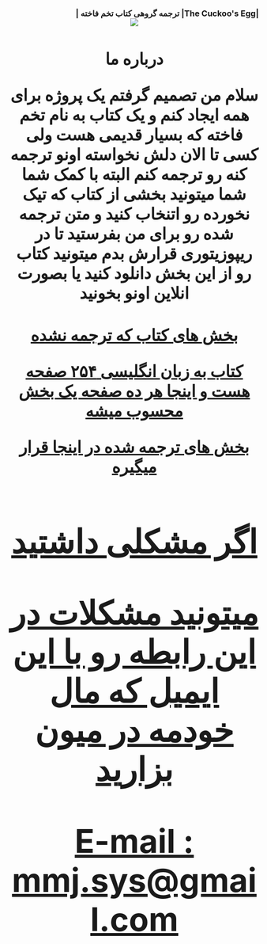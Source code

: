 <h3 dir='rtl'>
|The Cuckoo's Egg| ترجمه گروهی کتاب تخم فاخته |


<center>
<img src="https://pictures.abebooks.com/inventory/md/md30891413793.jpg">


<h1 dir='rtl'>
درباره ما

<p dir='rtl'>
سلام
من تصمیم گرفتم یک پروژه برای همه ایجاد کنم 
و یک کتاب به نام تخم فاخته که بسیار قدیمی هست ولی کسی تا الان دلش نخواسته اونو ترجمه کنه رو ترجمه کنم 
البته با کمک شما 
شما میتونید بخشی از  کتاب که تیک نخورده رو اتنخاب کنید و  متن ترجمه شده رو برای من بفرستید تا در ریپوزیتوری قرارش بدم
میتونید کتاب رو از این بخش دانلود کنید یا بصورت انلاین اونو بخونید<a href= "http://bayrampasamakina.com/tr/pdf_stoll_4_1.pdf">

<h1 dir='rtl'>
 بخش های کتاب که ترجمه نشده

<p dir='rtl'>
کتاب به زبان انگلیسی ۲۵۴ صفحه هست
و اینجا هر ده صفحه یک بخش محسوب میشه

<p dir='rtl'>
بخش های ترجمه شده در اینجا قرار میگیره

<h1 dir='rtl'>
 اگر مشکلی داشتید 

<p dir='rtl'>
میتونید مشکلات در این رابطه رو با این ایمیل که مال خودمه در میون بزارید

E-mail : mmj.sys@gmail.com
